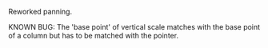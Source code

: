 Reworked panning.


KNOWN BUG:
The 'base point' of vertical scale matches with the base point of a column but has to be matched with the pointer.